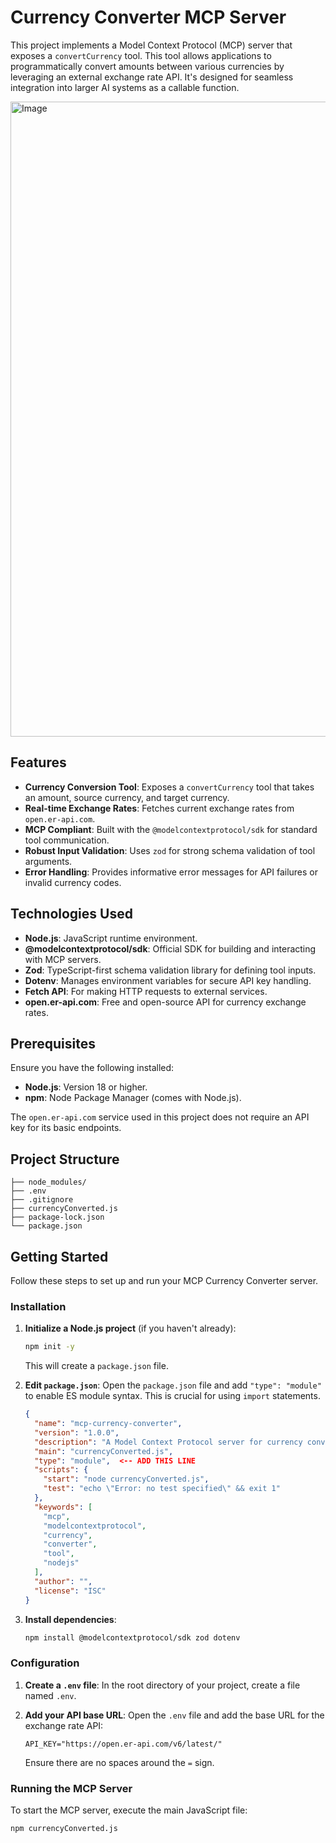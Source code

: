 # Currency Converter MCP Server

This project implements a Model Context Protocol (MCP) server that exposes a `convertCurrency` tool. This tool allows applications to programmatically convert amounts between various currencies by leveraging an external exchange rate API. It's designed for seamless integration into larger AI systems as a callable function.

<img width="1919" height="1016" alt="Image" src="https://github.com/user-attachments/assets/c5557b16-ea66-40eb-b970-29574934e711" />


## Features

*   **Currency Conversion Tool**: Exposes a `convertCurrency` tool that takes an amount, source currency, and target currency.
*   **Real-time Exchange Rates**: Fetches current exchange rates from `open.er-api.com`.
*   **MCP Compliant**: Built with the `@modelcontextprotocol/sdk` for standard tool communication.
*   **Robust Input Validation**: Uses `zod` for strong schema validation of tool arguments.
*   **Error Handling**: Provides informative error messages for API failures or invalid currency codes.

## Technologies Used

*   **Node.js**: JavaScript runtime environment.
*   **@modelcontextprotocol/sdk**: Official SDK for building and interacting with MCP servers.
*   **Zod**: TypeScript-first schema validation library for defining tool inputs.
*   **Dotenv**: Manages environment variables for secure API key handling.
*   **Fetch API**: For making HTTP requests to external services.
*   **open.er-api.com**: Free and open-source API for currency exchange rates.

## Prerequisites

Ensure you have the following installed:

*   **Node.js**: Version 18 or higher.
*   **npm**: Node Package Manager (comes with Node.js).

The `open.er-api.com` service used in this project does not require an API key for its basic endpoints.

## Project Structure
```
├── node_modules/
├── .env
├── .gitignore
├── currencyConverted.js
├── package-lock.json
└── package.json
```


## Getting Started

Follow these steps to set up and run your MCP Currency Converter server.

### Installation

1.  **Initialize a Node.js project** (if you haven't already):
    ```bash
    npm init -y
    ```
    This will create a `package.json` file.

2.  **Edit `package.json`**: Open the `package.json` file and add `"type": "module"` to enable ES module syntax. This is crucial for using `import` statements.
    ```json
    {
      "name": "mcp-currency-converter",
      "version": "1.0.0",
      "description": "A Model Context Protocol server for currency conversion.",
      "main": "currencyConverted.js",
      "type": "module",  <-- ADD THIS LINE
      "scripts": {
        "start": "node currencyConverted.js",
        "test": "echo \"Error: no test specified\" && exit 1"
      },
      "keywords": [
        "mcp",
        "modelcontextprotocol",
        "currency",
        "converter",
        "tool",
        "nodejs"
      ],
      "author": "",
      "license": "ISC"
    }
    ```

3.  **Install dependencies**:
    ```bash
    npm install @modelcontextprotocol/sdk zod dotenv
    ```

### Configuration

1.  **Create a `.env` file**: In the root directory of your project, create a file named `.env`.

2.  **Add your API base URL**: Open the `.env` file and add the base URL for the exchange rate API:
    ```env
    API_KEY="https://open.er-api.com/v6/latest/"
    ```
    Ensure there are no spaces around the `=` sign.

### Running the MCP Server

To start the MCP server, execute the main JavaScript file:

```bash
npm currencyConverted.js
```

